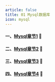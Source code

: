 ```yaml
---
article: false
title: 01 Mysql数据库
icon: mysql
---
```


#### 一、[Mysql章节1](/sql/mysql/mysql01/) :book:
#### 二、[Mysql章节2](/sql/mysql/mysql02/) :book:
#### 三、[Mysql章节3](/sql/mysql/mysql03/) :book:
#### 四、[Mysql章节4](/sql/mysql/mysql04/) :book:

